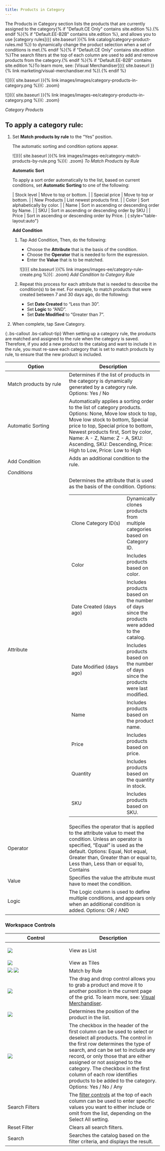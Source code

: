 ```yaml
---
title: Products in Category
---
```


The Products in Category section lists the products that are currently assigned to the category{% if "Default.CE Only" contains site.edition %}.{% endif %}{% if "Default.EE-B2B" contains site.edition %}, and allows you to use [category rules]({{ site.baseurl }}{% link catalog/category-product-rules.md %}) to dynamically change the product selection when a set of conditions is met.{% endif %}{% if "Default.CE Only" contains site.edition %}The search filters at the top of each column are used to add and remove products from the category.{% endif %}{% if "Default.EE-B2B" contains site.edition %}To learn more, see: [Visual Merchandiser]({{ site.baseurl }}{% link marketing/visual-merchandiser.md %}).{% endif %}

<!--{% if "Default.CE Only" contains site.edition %}-->
![]({{ site.baseurl }}{% link images/images/category-products-in-category.png %}){: .zoom}
<!--{% endif %}-->
<!--{% if "Default.EE-B2B" contains site.edition %}-->
![]({{ site.baseurl }}{% link images/images-ee/category-products-in-category.png %}){: .zoom}
<!--{% endif %}-->
*Category Products*

<!--{% if "Default.EE-B2B" contains site.edition %}-->
## To apply a category rule:

1. Set **Match products by rule** to the “Yes” position.

   The automatic sorting and condition options appear.

   ![]({{ site.baseurl }}{% link images/images-ee/category-match-products-by-rule.png %}){: .zoom}
   *To Match Products by Rule*

   **Automatic Sort**

   To apply a sort order automatically to the list, based on current conditions, set **Automatic Sorting** to one of the following:

   | Stock level | Move to top or bottom. |
   | Special price | Move to top or bottom. |
   | New Products | List newest products first. |
   | Color | Sort alphabetically by color. |
   | Name | Sort in ascending or descending order by Name. |
   | SKU | Sort in ascending or descending order by SKU |
   | Price | Sort in ascending or descending order by Price. |
   {:style="table-layout:auto"}

   **Add Condition**

   1. Tap <span class="btn">Add Condition</span>, Then, do the following:

      * Choose the **Attribute** that is the basis of the condition.
      * Choose the **Operator** that is needed to form the expression.
      * Enter the **Value** that is to be matched.

      ![]({{ site.baseurl }}{% link images/images-ee/category-rule-create.png %}){: .zoom}
      *Add Condition to Category Rule*

   1. Repeat this process for each attribute that is needed to describe the condition(s) to be met. For example, to match products that were created between 7 and 30 days ago, do the following:

      * Set **Date Created** to “Less than 30”.
      * Set **Logic** to “AND”.
      * Set **Date Modified** to “Greater than 7”.

1. When complete, tap <span class="btn">Save Category</span>.

{:.bs-callout .bs-callout-tip}
When setting up a category rule, the products are matched and assigned to the rule when the category is saved. Therefore, if you add a new product to the catalog and want to include it in the rule, you must re-save each category that is set to match products by rule, to ensure that the new product is included.

<table>
<col WIDTH="200">
<col WIDTH="auto">
         <thead>
            <tr>
               <th>Option</th>
               <th>Description</th>
            </tr>
         </thead>
         <tbody>
            <tr>
               <td>Match products by rule</td>
               <td>Determines if the list of products in the category is dynamically generated by a category rule. Options: Yes / No</td>
            </tr>
            <tr>
               <td>Automatic Sorting</td>
               <td>Automatically applies a sorting order to the list of category products. Options: None, Move low stock to top, Move low stock to bottom, Special price to top, Special price to bottom, Newest products first, Sort by color, Name: A - Z, Name: Z - A, SKU: Ascending, SKU: Descending, Price: High to Low, Price: Low to High</td>
            </tr>
            <tr>
               <td>Add Condition</td>
               <td>Adds an additional condition to the rule.</td>
            </tr>
            <tr>
               <td colspan="2"><i>Conditions</i></td>
            </tr>
            <tr>
               <td>Attribute</td>
               <td>Determines the attribute that is used as the basis of the condition. Options:<table>
               <col WIDTH="200">
               <col WIDTH="auto"><tbody><tr><td>Clone Category ID(s)</td><td>Dynamically clones products from multiple categories based on Category ID.</td></tr><tr><td>Color</td><td>Includes products based on color.</td></tr><tr><td>Date Created (days ago)</td><td>Includes products based on the number of days since the products were added to the catalog.</td></tr><tr><td>Date Modified (days ago)</td><td>Includes products based on the number of days since the products were last modified.</td></tr><tr><td>Name</td><td>Includes products based on the product name.</td></tr><tr><td>Price</td><td>Includes products based on price.</td></tr><tr><td>Quantity</td><td>Includes products based on the quantity in stock.</td></tr><tr><td>SKU</td><td>Includes products based on SKU.</td></tr></tbody></table></td>
            </tr>
            <tr>
               <td>Operator</td>
               <td>Specifies the operator that is applied to the attribute value to meet the  condition. Unless an operator is specified, “Equal” is used as the default. Options: Equal, Not equal, Greater than, Greater than or equal to, Less than, Less than or equal to, Contains</td>
            </tr>
            <tr>
               <td>Value</td>
               <td>Specifies the value  the attribute must have to meet the condition.</td>
            </tr>
            <tr>
               <td>Logic</td>
               <td>The Logic column is used to define multiple conditions, and appears only when an additional condition is added. Options: OR / AND</td>
            </tr>
         </tbody>
      </table>
<!--{% endif %}-->

<table>
      <h3 class="TableHeading">Workspace Controls</h3>
      <col WIDTH="200">
      <col WIDTH="auto">
      <thead>
         <tr>
            <th>Control</th>
            <th>Description</th>
         </tr>
      </thead>
      <tbody markdown="1">
         <!--{% if "Default.EE-B2B" contains site.edition %}-->
         <tr>
            <td>
               <p>
                  <img src="{{ site.baseurl }}{% link images/images/btn-view-as-list.png %}" class="button_height" />
               </p>
            </td>
            <td>View as List</td>
         </tr>
         <tr>
            <td>
               <img src="{{ site.baseurl }}{% link images/images/btn-view-as-tiles.png %}" class="button_height" />
            </td>
            <td>View as Tiles</td>
         </tr>
         <tr>
            <td>
               <img src="{{ site.baseurl }}{% link images/images/btn-no.png %}" class="button_height" />
               <img src="{{ site.baseurl }}{% link images/images/btn-yes.png %}" class="button_height" />
            </td>
            <td>Match by Rule</td>
         </tr>
         <tr>
            <td>
               <p>
                  <img src="{{ site.baseurl }}{% link images/images/btn-drag.png %}" />
               </p>
            </td>
            <td>The drag and drop control allows you to grab a product and move it to another position in the current page of the grid. To learn more, see: <a href="{{ site.baseurl }}{% link marketing/visual-merchandiser.md %}">Visual Merchandiser</a>.</td>
         </tr>
         <tr>
            <td>
               <img src="{{ site.baseurl }}{% link images/images/btn-position.png %}" class="button_height" />
            </td>
            <td> Determines the position of the product in the list. </td>
         </tr>
         <!--{% endif %}-->
         <!--{% if "Default.CE Only" contains site.edition %}-->
         <tr>
            <td markdown="1">
               <p class="tableBody">
                  <img src="{{ site.baseurl }}{% link images/images/btn-checkbox.png %}" class="button_height" />
               </p>
            </td>
            <td>The checkbox in the header of the first column can be used to select or deselect all products. The control in the first row determines the type of search, and can be set to include any record, or only those that are either assigned or not assigned to the category. The checkbox in the first column of each row identifies products to be added to the category. Options: Yes / No / Any</td>
         </tr>
         <tr>
            <td>Search Filters</td>
            <td>The <a href="{{ site.baseurl }}{% link stores/admin-grid-controls.md %}">filter controls</a> at the top of each column can be used to enter specific values you want to either include or omit from the list, depending on the Select All setting.</td>
         </tr>
         <tr>
            <td>Reset Filter</td>
            <td>Clears all search filters.</td>
         </tr>
         <tr>
            <td>Search</td>
            <td>Searches the catalog based on the filter criteria, and displays the result.</td>
         </tr>
         <!--{% endif %}-->
      </tbody>
   </table>
